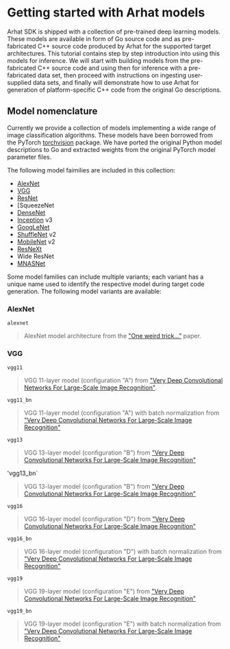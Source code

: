 
# Getting started with Arhat models

Arhat SDK is shipped with a collection of pre-trained deep learning models.
These models are available in form of Go source code and as pre-fabricated
C++ source code produced by Arhat for the supported target architectures.
This tutorial contains step by step introduction into using this models
for inference. We will start with building models from the pre-fabricated
C++ source code and using then for inference with a pre-fabricated data set,
then proceed with instructions on ingesting user-supplied data sets, and
finally will demonstrate how to use Arhat for generation of platform-specific
C++ code from the original Go descriptions.

## Model nomenclature

Currently we provide a collection of models implementing a wide range of
image classification algorithms. These models have been borrowed from
the PyTorch [torchvision](https://pytorch.org/docs/stable/torchvision/index.html)
package. We have ported the original Python model descriptions to Go and
extracted weights from the original PyTorch model parameter files.

The following model faimilies are included in this collection:

* [AlexNet](https://arxiv.org/abs/1404.5997)
* [VGG](https://arxiv.org/abs/1409.1556)
* [ResNet](https://arxiv.org/abs/1512.03385)
* [SqueezeNet[](https://arxiv.org/abs/1602.07360)
* [DenseNet](https://arxiv.org/abs/1608.06993)
* [Inception](https://arxiv.org/abs/1512.00567) v3
* [GoogLeNet](https://arxiv.org/abs/1409.4842)
* [ShuffleNet](https://arxiv.org/abs/1807.11164) v2
* [MobileNet](https://arxiv.org/abs/1801.04381) v2
* [ResNeXt](https://arxiv.org/abs/1611.05431)
* Wide ResNet
* [MNASNet](https://arxiv.org/abs/1807.11626)

Some model families can include multiple variants; each variant has
a unique name used to identify the respective model during target code
generation. The following model variants are available:

### AlexNet

`alexnet`

>AlexNet model architecture from the ["One weird trick..."](https://arxiv.org/abs/1404.5997>) paper. 

### VGG

`vgg11`

>VGG 11-layer model (configuration "A") from
["Very Deep Convolutional Networks For Large-Scale Image Recognition"](https://arxiv.org/pdf/1409.1556.pdf).

`vgg11_bn`

>VGG 11-layer model (configuration "A") with batch normalization from
["Very Deep Convolutional Networks For Large-Scale Image Recognition"](https://arxiv.org/pdf/1409.1556.pdf)

`vgg13`

>VGG 13-layer model (configuration "B") from
["Very Deep Convolutional Networks For Large-Scale Image Recognition"](https://arxiv.org/pdf/1409.1556.pdf)

'vgg13_bn`

>VGG 13-layer model (configuration "B") from
["Very Deep Convolutional Networks For Large-Scale Image Recognition"](https://arxiv.org/pdf/1409.1556.pdf)

`vgg16`

>VGG 16-layer model (configuration "D") from
["Very Deep Convolutional Networks For Large-Scale Image Recognition"](https://arxiv.org/pdf/1409.1556.pdf)

`vgg16_bn`

>VGG 16-layer model (configuration "D") with batch normalization from
["Very Deep Convolutional Networks For Large-Scale Image Recognition"](https://arxiv.org/pdf/1409.1556.pdf)

`vgg19`

>VGG 19-layer model (configuration "E") from
["Very Deep Convolutional Networks For Large-Scale Image Recognition"](https://arxiv.org/pdf/1409.1556.pdf)

`vgg19_bn`

>VGG 19-layer model (configuration "E") with batch normalization from
["Very Deep Convolutional Networks For Large-Scale Image Recognition"](https://arxiv.org/pdf/1409.1556.pdf)

